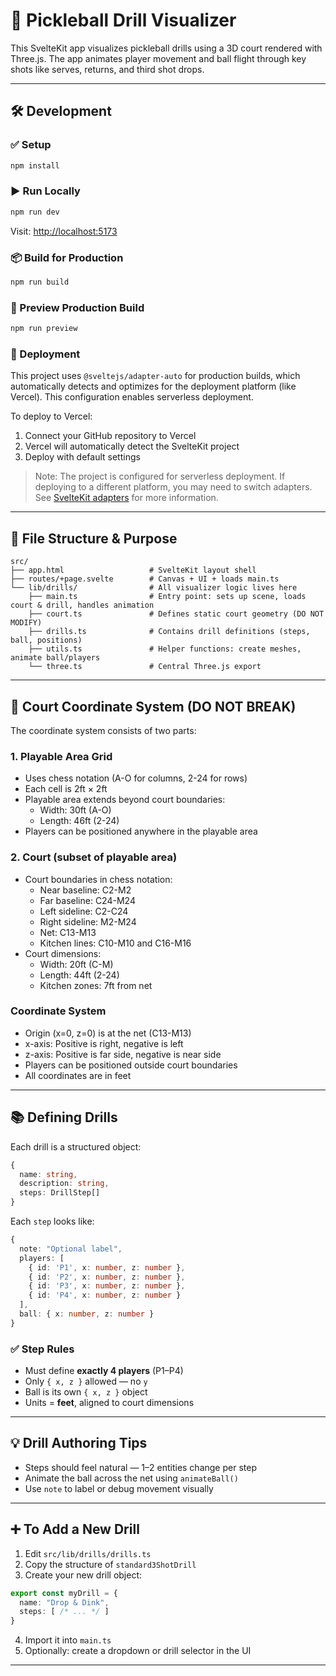 # 🏓 Pickleball Drill Visualizer

This SvelteKit app visualizes pickleball drills using a 3D court rendered with Three.js. The app animates player movement and ball flight through key shots like serves, returns, and third shot drops.

---

## 🛠 Development

### ✅ Setup
```bash
npm install
```

### ▶ Run Locally
```bash
npm run dev
```

Visit: [http://localhost:5173](http://localhost:5173)

### 📦 Build for Production
```bash
npm run build
```

### 🔎 Preview Production Build
```bash
npm run preview
```

### 🚀 Deployment
This project uses `@sveltejs/adapter-auto` for production builds, which automatically detects and optimizes for the deployment platform (like Vercel). This configuration enables serverless deployment.

To deploy to Vercel:
1. Connect your GitHub repository to Vercel
2. Vercel will automatically detect the SvelteKit project
3. Deploy with default settings

> Note: The project is configured for serverless deployment. If deploying to a different platform, you may need to switch adapters. See [SvelteKit adapters](https://kit.svelte.dev/docs/adapters) for more information.

---

## 📁 File Structure & Purpose
```
src/
├── app.html                   # SvelteKit layout shell
├── routes/+page.svelte        # Canvas + UI + loads main.ts
└── lib/drills/                # All visualizer logic lives here
    ├── main.ts                # Entry point: sets up scene, loads court & drill, handles animation
    ├── court.ts               # Defines static court geometry (DO NOT MODIFY)
    ├── drills.ts              # Contains drill definitions (steps, ball, positions)
    ├── utils.ts               # Helper functions: create meshes, animate ball/players
    └── three.ts               # Central Three.js export
```

---

## 🚦 Court Coordinate System (DO NOT BREAK)

The coordinate system consists of two parts:

### 1. Playable Area Grid
- Uses chess notation (A-O for columns, 2-24 for rows)
- Each cell is 2ft × 2ft
- Playable area extends beyond court boundaries:
  - Width: 30ft (A-O)
  - Length: 46ft (2-24)
- Players can be positioned anywhere in the playable area

### 2. Court (subset of playable area)
- Court boundaries in chess notation:
  - Near baseline: C2-M2
  - Far baseline: C24-M24
  - Left sideline: C2-C24
  - Right sideline: M2-M24
  - Net: C13-M13
  - Kitchen lines: C10-M10 and C16-M16
- Court dimensions:
  - Width: 20ft (C-M)
  - Length: 44ft (2-24)
  - Kitchen zones: 7ft from net

### Coordinate System
- Origin (x=0, z=0) is at the net (C13-M13)
- x-axis: Positive is right, negative is left
- z-axis: Positive is far side, negative is near side
- Players can be positioned outside court boundaries
- All coordinates are in feet

---

## 📚 Defining Drills

Each drill is a structured object:
```ts
{
  name: string,
  description: string,
  steps: DrillStep[]
}
```

Each `step` looks like:
```ts
{
  note: "Optional label",
  players: [
    { id: 'P1', x: number, z: number },
    { id: 'P2', x: number, z: number },
    { id: 'P3', x: number, z: number },
    { id: 'P4', x: number, z: number }
  ],
  ball: { x: number, z: number }
}
```

### ✅ Step Rules
- Must define **exactly 4 players** (P1–P4)
- Only `{ x, z }` allowed — no `y`
- Ball is its own `{ x, z }` object
- Units = **feet**, aligned to court dimensions

---

## 💡 Drill Authoring Tips
- Steps should feel natural — 1–2 entities change per step
- Animate the ball across the net using `animateBall()`
- Use `note` to label or debug movement visually

---

## ➕ To Add a New Drill
1. Edit `src/lib/drills/drills.ts`
2. Copy the structure of `standard3ShotDrill`
3. Create your new drill object:
```ts
export const myDrill = {
  name: "Drop & Dink",
  steps: [ /* ... */ ]
}
```
4. Import it into `main.ts`
5. Optionally: create a dropdown or drill selector in the UI

---
